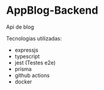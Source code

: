 # AppBlog-Backend
 Api de blog
 
 Tecnologias utilizadas:
 - expressjs
 - typescript
 - jest (Testes e2e)
 - prisma
 - github actions
 - docker
